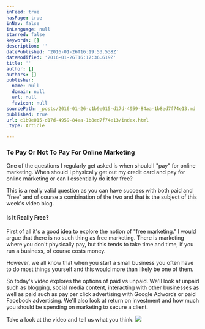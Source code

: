 ```yaml
---
inFeed: true
hasPage: true
inNav: false
inLanguage: null
starred: false
keywords: []
description: ''
datePublished: '2016-01-26T16:19:53.538Z'
dateModified: '2016-01-26T16:17:36.619Z'
title: ''
author: []
authors: []
publisher:
  name: null
  domain: null
  url: null
  favicon: null
sourcePath: _posts/2016-01-26-c1b9e015-d17d-4959-84aa-1b8ed7f74e13.md
published: true
url: c1b9e015-d17d-4959-84aa-1b8ed7f74e13/index.html
_type: Article

---
```

### To Pay Or Not To Pay For Online Marketing

One of the questions I regularly get asked is when should I "pay" for online marketing. When should I physically get out my credit card and pay for online marketing or can I essentially do it for free?

This is a really valid question as you can have success with both paid and "free" and of course a combination of the two and that is the subject of this week's video blog.

#### Is It Really Free?

First of all it's a good idea to explore the notion of "free marketing." I would argue that there is no such thing as free marketing. There is marketing where you don't physically pay, but this tends to take time and time, if you run a business, of course costs money.

However, we all know that when you start a small business you often have to do most things yourself and this would more than likely be one of them.

So today's video explores the options of paid vs unpaid. We'll look at unpaid such as blogging, social media content, interacting with other businesses as well as paid such as pay per click advertising with Google Adwords or paid Facebook advertising. We'll also look at return on investment and how much you should be spending on marketing to secure a client.

Take a look at the video and tell us what you think.
![](https://the-grid-user-content.s3-us-west-2.amazonaws.com/f607ff65-d86d-4ca2-8bae-41e16f7f7774.jpg)